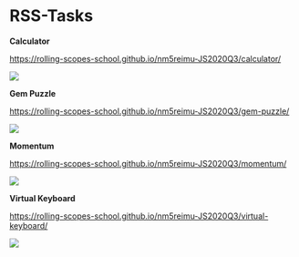 # RSS-Tasks

**Calculator**

https://rolling-scopes-school.github.io/nm5reimu-JS2020Q3/calculator/

![](https://i.imgur.com/iyt9fb7.png)

**Gem Puzzle**

https://rolling-scopes-school.github.io/nm5reimu-JS2020Q3/gem-puzzle/

![](https://i.imgur.com/00YaEob.png)

**Momentum**

https://rolling-scopes-school.github.io/nm5reimu-JS2020Q3/momentum/

![](https://i.imgur.com/zkyYJ24.png)

**Virtual Keyboard**

https://rolling-scopes-school.github.io/nm5reimu-JS2020Q3/virtual-keyboard/

![](https://i.imgur.com/4lYhB9n.png)

